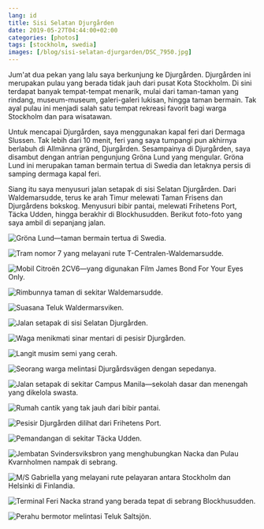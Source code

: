 ```yaml
---
lang: id
title: Sisi Selatan Djurgården
date: 2019-05-27T04:44:00+02:00
categories: [photos]
tags: [stockholm, swedia]
images: [/blog/sisi-selatan-djurgarden/DSC_7950.jpg]
---
```

Jum'at dua pekan yang lalu saya berkunjung ke Djurgården. Djurgården ini merupakan pulau yang berada tidak jauh dari pusat Kota Stockholm. Di sini terdapat banyak tempat-tempat menarik, mulai dari taman-taman yang rindang, museum-museum, galeri-galeri lukisan, hingga taman bermain. Tak ayal pulau ini menjadi salah satu tempat rekreasi favorit bagi warga Stockholm dan para wisatawan.

Untuk mencapai Djurgården, saya menggunakan kapal feri dari Dermaga Slussen. Tak lebih dari 10 menit, feri yang saya tumpangi pun akhirnya berlabuh di Allmänna gränd, Djurgården. Sesampainya di Djurgården, saya disambut dengan antrian pengunjung Gröna Lund yang mengular. Gröna Lund ini merupakan taman bermain tertua di Swedia dan letaknya persis di samping dermaga kapal feri.

Siang itu saya menyusuri jalan setapak di sisi Selatan Djurgården. Dari Waldemarsudde, terus ke arah Timur melewati Taman Frisens dan Djurgårdens bokskog. Menyusuri bibir pantai, melewati Frihetens Port, Täcka Udden, hingga berakhir di Blockhusudden. Berikut foto-foto yang saya ambil di sepanjang jalan.

![Gröna Lund—taman bermain tertua di Swedia.](DSC_7910.jpg)

![Tram nomor 7 yang melayani rute T-Centralen-Waldemarsudde.](DSC_7921.jpg)

![Mobil Citroën 2CV6—yang digunakan Film James Bond For Your Eyes Only.](DSC_7931.jpg)

![Rimbunnya taman di sekitar Waldemarsudde.](DSC_7943.jpg)

![Suasana Teluk Waldermarsviken.](DSC_7945.jpg)

![Jalan setapak di sisi Selatan Djurgården.](DSC_7950.jpg)

![Waga menikmati sinar mentari di pesisir Djurgården.](DSC_7962.jpg)

![Langit musim semi yang cerah.](DSC_7977.jpg)

![Seorang warga melintasi Djurgårdsvägen dengan sepedanya.](DSC_7987.jpg)

![Jalan setapak di sekitar Campus Manila—sekolah dasar dan menengah yang dikelola swasta.](DSC_8010.jpg)

![Rumah cantik yang tak jauh dari bibir pantai.](DSC_8012.jpg)

![Pesisir Djurgården dilihat dari Frihetens Port.](DSC_8037.jpg)

![Pemandangan di sekitar Täcka Udden.](DSC_8045.jpg)

![Jembatan Svindersviksbron yang menghubungkan Nacka dan Pulau Kvarnholmen nampak di sebrang.](DSC_8069.jpg)

![M/S Gabriella yang melayani rute pelayaran antara Stockholm dan Helsinki di Finlandia.](DSC_8072.jpg)

![Terminal Feri Nacka strand yang berada tepat di sebrang Blockhusudden.](DSC_8076.jpg)

![Perahu bermotor melintasi Teluk Saltsjön.](DSC_8103.jpg)